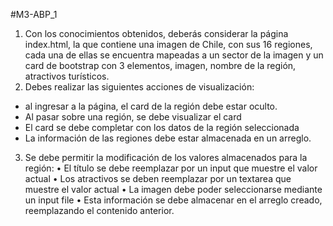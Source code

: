 #M3-ABP_1
1. Con los conocimientos obtenidos, deberás considerar la página index.html, la que contiene
una imagen de Chile, con sus 16 regiones, cada una de ellas se encuentra mapeadas a un
sector de la imagen y un card de bootstrap con 3 elementos, imagen, nombre de la región,
atractivos turísticos.
2. Debes realizar las siguientes acciones de visualización:
- al ingresar a la página, el card de la región debe estar oculto.
- Al pasar sobre una región, se debe visualizar el card
- El card se debe completar con los datos de la región seleccionada
- La información de las regiones debe estar almacenada en un arreglo.
3. Se debe permitir la modificación de los valores almacenados para la región:
• El título se debe reemplazar por un input que muestre el valor actual
• Los atractivos se deben reemplazar por un textarea que muestre el valor actual
• La imagen debe poder seleccionarse mediante un input file
• Esta información se debe almacenar en el arreglo creado, reemplazando el contenido
anterior.

